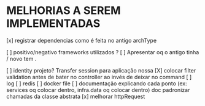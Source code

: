 # MELHORIAS A SEREM IMPLEMENTADAS

[x] registrar dependencias como é feita no antigo archType

[ ] positivo/negativo frameworks utilizados ?
[ ] Apresentar oq o antigo tinha / novo tem .


[ ] identity projeto? Transfer session para aplicação nossa
[X] colocar filter validation antes de bater no controller ao invés de deixar no command
[ ] log
[ ] redis
[ ] docker file
[ ] documentação explicando cada ponto (ex: services oq colocar dentro, infra.data oq colocar dentro) doc padronizar chamadas da classe abstrata
[x] melhorar httpRequest

